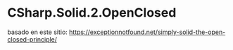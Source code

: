 # CSharp.Solid.2.OpenClosed

basado en este sitio: 
https://exceptionnotfound.net/simply-solid-the-open-closed-principle/
